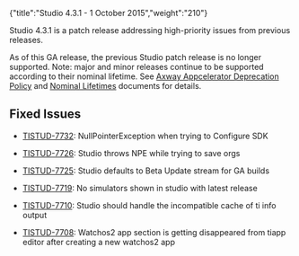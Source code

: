 {"title":"Studio 4.3.1 - 1 October 2015","weight":"210"} 

Studio 4.3.1 is a patch release addressing high-priority issues from previous releases.

As of this GA release, the previous Studio patch release is no longer supported. Note: major and minor releases continue to be supported according to their nominal lifetime. See [Axway Appcelerator Deprecation Policy](/docs/appc/AMPLIFY_Appcelerator_Services_Overview/Axway_Appcelerator_Deprecation_Policy/) and [Nominal Lifetimes](/docs/appc/AMPLIFY_Appcelerator_Services_Overview/Axway_Appcelerator_Product_Lifecycle/#NominalLifetimes) documents for details.

## Fixed Issues

*   [TISTUD-7732](https://jira.appcelerator.org/browse/TISTUD-7732): NullPointerException when trying to Configure SDK
    
*   [TISTUD-7726](https://jira.appcelerator.org/browse/TISTUD-7726): Studio throws NPE while trying to save orgs
    
*   [TISTUD-7725](https://jira.appcelerator.org/browse/TISTUD-7725): Studio defaults to Beta Update stream for GA builds
    
*   [TISTUD-7719](https://jira.appcelerator.org/browse/TISTUD-7719): No simulators shown in studio with latest release
    
*   [TISTUD-7710](https://jira.appcelerator.org/browse/TISTUD-7710): Studio should handle the incompatible cache of ti info output
    
*   [TISTUD-7708](https://jira.appcelerator.org/browse/TISTUD-7708): Watchos2 app section is getting disappeared from tiapp editor after creating a new watchos2 app